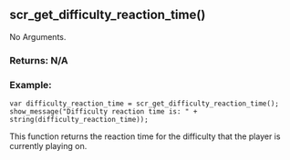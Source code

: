 ## scr_get_difficulty_reaction_time()
No Arguments.
### Returns: N/A
### Example:
```gml
var difficulty_reaction_time = scr_get_difficulty_reaction_time();
show_message("Difficulty reaction time is: " + string(difficulty_reaction_time));
```
This function returns the reaction time for the difficulty that the player is currently playing on.

